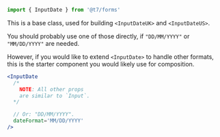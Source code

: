 ```js
import { InputDate } from '@t7/forms'
```

This is a base class, used for building `<InputDateUK>` and `<InputDateUS>`.

You should probably use one of those directly, if `"DD/MM/YYYY"` or `"MM/DD/YYYY"` are needed.

However, if you would like to extend `<InputDate>` to handle other formats, this is the starter component you would likely use for composition.

```jsx
<InputDate
  /*
    NOTE: All other props
    are similar to `Input`.
  */

  // Or: "DD/MM/YYYY".
  dateFormat='MM/DD/YYYY'
/>
```
